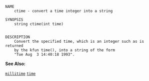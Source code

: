 
```
NAME
	ctime - convert a time integer into a string

SYNOPSIS
	string ctime(int time)


DESCRIPTION
	Convert the specified time, which is an integer such as is returned
	by the kfun time(), into a string of the form
	"Tue Aug  3 14:40:18 1993".

```

**See Also:**

 [`millitime`](./millitime.md)
 [`time`](./time.md)
